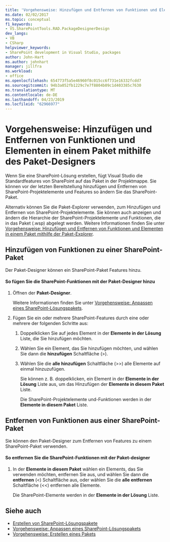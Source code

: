 ```yaml
---
title: 'Vorgehensweise: Hinzufügen und Entfernen von Funktionen und Elementen in einem Paket mithilfe des Paket-Designers | Microsoft-Dokumentation'
ms.date: 02/02/2017
ms.topic: conceptual
f1_keywords:
- VS.SharePointTools.RAD.PackageDesignerDesign
dev_langs:
- VB
- CSharp
helpviewer_keywords:
- SharePoint development in Visual Studio, packages
author: John-Hart
ms.author: johnhart
manager: jillfra
ms.workload:
- office
ms.openlocfilehash: 654773f5a5e46960f8c015cc6f731e16332fcdd7
ms.sourcegitcommit: 94b3a052fb1229c7e7f8804b09c1d403385c7630
ms.translationtype: MT
ms.contentlocale: de-DE
ms.lasthandoff: 04/23/2019
ms.locfileid: "62966977"
---
```

# <a name="how-to-add-and-remove-features-and-items-to-a-package-by-using-the-package-designer"></a>Vorgehensweise: Hinzufügen und Entfernen von Funktionen und Elementen in einem Paket mithilfe des Paket-Designers
  Wenn Sie eine SharePoint-Lösung erstellen, fügt Visual Studio die Standardfeatures von SharePoint auf das Paket in der Projektmappe. Sie können vor der letzten Bereitstellung hinzufügen und Entfernen von SharePoint-Projektelemente und Features so ändern Sie das SharePoint-Paket.

 Alternativ können Sie die Paket-Explorer verwenden, zum Hinzufügen und Entfernen von SharePoint-Projektelemente. Sie können auch anzeigen und ändern die Hierarchie der SharePoint-Projektelemente und Funktionen, die in das Paket (.wsp) abgelegt werden. Weitere Informationen finden Sie unter [Vorgehensweise: Hinzufügen und Entfernen von Funktionen und Elementen in einem Paket mithilfe der Paket-Explorer](../sharepoint/how-to-add-and-remove-features-and-items-to-a-package-by-using-the-packaging-explorer.md).

## <a name="add-features-to-a-sharepoint-package"></a>Hinzufügen von Funktionen zu einer SharePoint-Paket
 Der Paket-Designer können ein SharePoint-Paket Features hinzu.

#### <a name="to-add-sharepoint-features-with-the-package-designer"></a>So fügen Sie die SharePoint-Funktionen mit der Paket-Designer hinzu

1. Öffnen der **Paket-Designer**.

    Weitere Informationen finden Sie unter [Vorgehensweise: Anpassen eines SharePoint-Lösungspakets](../sharepoint/how-to-customize-a-sharepoint-solution-package.md).

2. Fügen Sie ein oder mehrere SharePoint-Features durch eine oder mehrere der folgenden Schritte aus:

   1. Doppelklicken Sie auf jedes Element in der **Elemente in der Lösung** Liste, die Sie hinzufügen möchten.

   2. Wählen Sie ein Element, das Sie hinzufügen möchten, und wählen Sie dann die **hinzufügen** Schaltfläche (>).

   3. Wählen Sie die **alle hinzufügen** Schaltfläche (>>) alle Elemente auf einmal hinzuzufügen.

      Sie können z. B. doppelklicken, ein Element in der **Elemente in der Lösung** Liste aus, um das Hinzufügen der **Elemente in diesem Paket** Liste.

      Die SharePoint-Projektelemente und-Funktionen werden in der **Elemente in diesem Paket** Liste.

## <a name="remove-features-from-a-sharepoint-package"></a>Entfernen von Funktionen aus einer SharePoint-Paket
 Sie können den Paket-Designer zum Entfernen von Features zu einem SharePoint-Paket verwenden.

#### <a name="to-remove-sharepoint-features-with-the-package-designer"></a>So entfernen Sie die SharePoint-Funktionen mit der Paket-designer

1. In der **Elemente in diesem Paket** wählen ein Elements, das Sie verwenden möchten, entfernen Sie aus, und wählen Sie dann die **entfernen** (<) Schaltfläche aus, oder wählen Sie die **alle entfernen** Schaltfläche (<<) entfernen alle Elemente.

     Die SharePoint-Elemente werden in der **Elemente in der Lösung** Liste.

## <a name="see-also"></a>Siehe auch
- [Erstellen von SharePoint-Lösungspakete](../sharepoint/creating-sharepoint-solution-packages.md)
- [Vorgehensweise: Anpassen eines SharePoint-Lösungspakets](../sharepoint/how-to-customize-a-sharepoint-solution-package.md)
- [Vorgehensweise: Erstellen eines Pakets](https://msdn.microsoft.com/b24be45c-e91d-49bb-afb0-7b265404214b)
